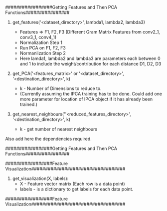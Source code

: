 #################Getting Features and Then PCA Functions################

1. get_features('<dataset_directory>', lambda1, lambda2, lambda3)
    * Features => F1, F2, F3 (Different Gram Matrix Features from conv2_1, conv3_1,  conv4_1)
    * Normalization Step 1
    * Run PCA on F1, F2, F3
    * Normanlization Step 2
    * Here lamda1, lambda2 and lambda3 are parameters each between 0 and 1 to include the weight/contribution for each distance D1, D2, D3

2. get_PCA('<features_matrix>' or '<dataset_directory>', '<destination_directory>', k)
    * k - Number of Dimensions to reduce to.
    * (Currently assuming the IPCA training has to be done. Could add one more parameter for location of IPCA object if it has already been trained.)

3. get_nearest_neighbours(''<reduced_features_directory>', '<destination_directory>', k)
    * k - get number of nearest neighbours

Also add here the dependencies required.

#################Getting Features and Then PCA Functions################


#################Feature Visualization##################################

1. get_visualization(X, labels):
    * X - Feature vector matrix (Each row is a data point)
    * labels - is a dictionary to get labels for each data point.
    
#################Feature Visualization##################################
